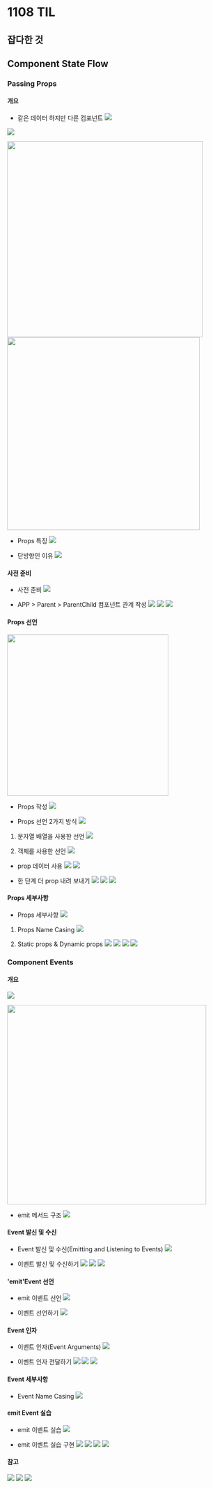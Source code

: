 # 1108 TIL

## 잡다한 것

## Component State Flow

### Passing Props

#### 개요

- 같은 데이터 하지만 다른 컴포넌트
  ![](1108_assets/2023-11-07-20-05-42-image.png)

![](1108_assets/2023-11-07-20-05-56-image.png)

<img src="1108_assets/2023-11-07-20-06-08-image.png" title="" alt="" width="449">
<img src="1108_assets/2023-11-07-20-06-17-image.png" title="" alt="" width="442">

- Props 특징
  ![](1108_assets/2023-11-07-20-06-37-image.png)

- 단방향인 이유
  ![](1108_assets/2023-11-07-20-06-52-image.png)

#### 사전 준비

- 사전 준비
  ![](1108_assets/2023-11-07-20-07-12-image.png)

- APP > Parent > ParentChild 컴포넌트 관계 작성
  ![](1108_assets/2023-11-07-20-07-46-image.png)
  ![](1108_assets/2023-11-07-20-07-53-image.png)
  ![](1108_assets/2023-11-07-20-08-00-image.png)

#### Props 선언

<img src="1108_assets/2023-11-07-20-08-15-image.png" title="" alt="" width="370">

- Props 작성
  ![](1108_assets/2023-11-07-20-08-30-image.png)

- Props 선언 2가지 방식
  ![](1108_assets/2023-11-07-20-08-45-image.png)
1. 문자열 배열을 사용한 선언
   ![](1108_assets/2023-11-07-20-09-01-image.png)

2. 객체를 사용한 선언
   ![](1108_assets/2023-11-07-20-09-14-image.png)
- prop 데이터 사용
  ![](1108_assets/2023-11-07-20-09-30-image.png)
  ![](1108_assets/2023-11-07-20-09-37-image.png)

- 한 단계 더 prop 내려 보내기
  ![](1108_assets/2023-11-07-20-10-03-image.png)
  ![](1108_assets/2023-11-07-20-10-10-image.png)
  ![](1108_assets/2023-11-07-20-10-19-image.png)

#### Props 세부사항

- Props 세부사항
  ![](1108_assets/2023-11-07-20-10-43-image.png)
1. Props Name Casing
   ![](1108_assets/2023-11-07-20-11-01-image.png)

2. Static props & Dynamic props
   ![](1108_assets/2023-11-07-20-11-32-image.png)
   ![](1108_assets/2023-11-07-20-11-59-image.png)
   ![](1108_assets/2023-11-07-20-12-05-image.png)
   ![](1108_assets/2023-11-07-20-12-13-image.png)

### Component Events

#### 개요

![](1108_assets/2023-11-07-20-12-28-image.png)

<img src="1108_assets/2023-11-07-20-12-38-image.png" title="" alt="" width="457">

- emit 메서드 구조
  ![](1108_assets/2023-11-07-20-12-55-image.png)

#### Event 발신 및 수신

- Event 발신 및 수신(Emitting and Listening to Events)
  ![](1108_assets/2023-11-07-20-13-36-image.png)

- 이벤트 발신 및 수신하기
  ![](1108_assets/2023-11-07-20-13-48-image.png)
  ![](1108_assets/2023-11-07-20-13-54-image.png)
  ![](1108_assets/2023-11-07-20-14-02-image.png)

#### 'emit'Event 선언

- emit 이벤트 선언
  ![](1108_assets/2023-11-07-20-14-26-image.png)

- 이벤트 선언하기
  ![](1108_assets/2023-11-07-20-14-37-image.png)

#### Event 인자

- 이벤트 인자(Event Arguments)
  ![](1108_assets/2023-11-07-20-15-11-image.png)

- 이벤트 인자 전달하기
  ![](1108_assets/2023-11-07-20-15-24-image.png)
  ![](1108_assets/2023-11-07-20-15-31-image.png)
  ![](1108_assets/2023-11-07-20-15-39-image.png)

#### Event 세부사항

- Event Name Casing
  ![](1108_assets/2023-11-07-20-16-03-image.png)

#### emit Event 실습

- emit 이벤트 실습
  ![](1108_assets/2023-11-07-20-16-32-image.png)

- emit 이벤트 실습 구현
  ![](1108_assets/2023-11-07-20-16-47-image.png)
  ![](1108_assets/2023-11-07-20-16-55-image.png)
  ![](1108_assets/2023-11-07-20-17-01-image.png)
  ![](1108_assets/2023-11-07-20-17-10-image.png)

#### 참고

![](1108_assets/2023-11-07-20-17-26-image.png)
![](1108_assets/2023-11-07-20-17-35-image.png)
![](1108_assets/2023-11-07-20-17-46-image.png)
